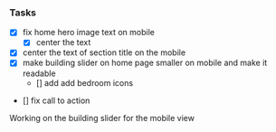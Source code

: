 ### Tasks

- [x] fix home hero image text on mobile
  - [x] center the text
- [x] center the text of section title on the mobile
- [x] make building slider on home page smaller on mobile and make it readable
  - [] add add bedroom icons
- [] fix call to action

Working on the building slider for the mobile view
